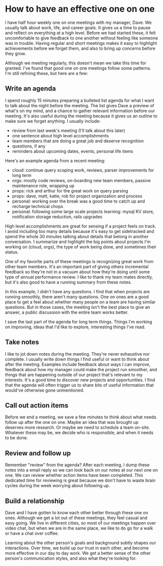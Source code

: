 # How to have an effective one on one

I have half hour weekly one on one meetings with my manager, Dave. We usually
talk about work, life, and career goals. It gives us a time to pause and reflect
on everything at a high level. Before we had started these, it felt
uncomfortable to give feedback to one another without feeling like someone was
in trouble. Having regular and short meetings makes it easy to highlight
achievements before we forget them, and also to bring up concerns before they
grow.

Although we meeting regularly, this doesn't mean we take this time for granted.
I've found that good one on one meetings follow some patterns. I'm still
refining these, but here are a few:

## Write an agenda

I spend roughly 15 minutes preparing a bulleted list agenda for what I want to
talk about the night before the meeting. The list gives Dave a preview of what's
on my mind, and a chance to gather relevant information before our meeting. It's
also useful during the meeting because it gives us an outline to make sure we
forget anything. I usually include:

* review from last week's meeting (I'll talk about this later)
* one sentence about high level accomplishments
* team members that are doing a great job and deserve recognition
* questions, if any
* reminders about upcoming dates, events, personal life items

Here's an example agenda from a recent meeting:

* cloud: continue query scoping work, reviews, parser improvements for long term
* orgs: mostly code reviews, on-boarding new team members, passive maintenance role, wrapping up
* props: rick and arthur for the great work on query parsing
* props: dave, matt, katie, rob for project organization and process
* personal: working over the break was a good time to catch up and recharge technical chops
* personal: following some large scale projects learning: mysql KV store, notification storage reduction, rails upgrades

High level accomplishments are great for sensing if a project feels on track. I
avoid including too many details because it's easy to get sidetracked and spend
the whole 30 minutes talking about details that belong in another conversation.
I summarize and highlight the big points about projects I'm working on (cloud,
orgs), the type of work being done, and sometimes their status.

One of my favorite parts of these meetings is recognizing great work from other
team members. It's an important part of giving others incremental feedback so
they're not in a vacuum about how they're doing until some type of annual
performance review. I like to thank my team mates directly, but it's also good
to have a running summary from these notes.

In this example, I didn't have any questions. I find that when projects are
running smoothly, there aren't many questions. One on ones are a good place to
get a feel about whether many people on a team are having similar questions. But
in those cases, the meeting isn't the best place to give an answer, a public
discussion with the entire team works better.

I save the last part of the agenda for long term things. Things I'm working on
improving, ideas that I'd like to explore, interesting things I've read.

## Take notes

I like to jot down notes during the meeting. They're never exhaustive nor
complete. I usually write down things I find useful or want to think about after
the meeting. Examples include feedback about ways I can improve, feedback about
how my manager could make the project run smoother, and things that are
happening outside of our project that's relevant to my interests. It's a good
time to discover new projects and opportunities. I find that the agenda will
often trigger us to share bits of useful information that would've otherwise
gone unmentioned.

## Call out action items

Before we end a meeting, we save a few minutes to think about what needs follow
up after the one on one. Maybe an idea that was brought up deserves more
research. Or maybe we need to schedule a team on-site. Whatever these may be, we
decide who is responsible, and when it needs to be done.

## Review and follow up

Remember "review" from the agenda? After each meeting, I dump these notes into a
email reply so we can look back on our notes at our next one on one. We can
review whether action items have been completed. This dedicated time for
reviewing is great because we don't have to waste brain cycles during the week
worrying about following up.

## Build a relationship

Dave and I have gotten to know each other better through these one on ones.
Although we get a lot out of these meetings, they feel casual and easy going. We
live in different cities, so most of our meetings happen over video chat, but
when we are in the same place, we like to do go for a walk or have a chat over
coffee.

Learning about the other person's goals and background subtly shapes our
interactions. Over time, we build up our trust in each other, and become more
effective in our day to day work. We get a better sense of the other person's
communication styles, and also what they're looking for.
